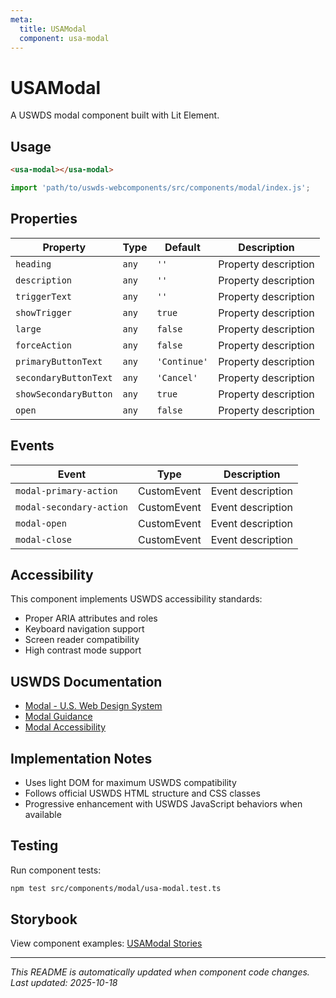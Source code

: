 ```yaml
---
meta:
  title: USAModal
  component: usa-modal
---
```


# USAModal

A USWDS modal component built with Lit Element.

## Usage

```html
<usa-modal></usa-modal>
```

```javascript
import 'path/to/uswds-webcomponents/src/components/modal/index.js';
```

## Properties

| Property | Type | Default | Description |
|----------|------|---------|-------------|
| `heading` | `any` | `''` | Property description |
| `description` | `any` | `''` | Property description |
| `triggerText` | `any` | `''` | Property description |
| `showTrigger` | `any` | `true` | Property description |
| `large` | `any` | `false` | Property description |
| `forceAction` | `any` | `false` | Property description |
| `primaryButtonText` | `any` | `'Continue'` | Property description |
| `secondaryButtonText` | `any` | `'Cancel'` | Property description |
| `showSecondaryButton` | `any` | `true` | Property description |
| `open` | `any` | `false` | Property description |

## Events

| Event | Type | Description |
|-------|------|-------------|
| `modal-primary-action` | CustomEvent | Event description |
| `modal-secondary-action` | CustomEvent | Event description |
| `modal-open` | CustomEvent | Event description |
| `modal-close` | CustomEvent | Event description |

## Accessibility

This component implements USWDS accessibility standards:

- Proper ARIA attributes and roles
- Keyboard navigation support
- Screen reader compatibility
- High contrast mode support

## USWDS Documentation

- [Modal - U.S. Web Design System](https://designsystem.digital.gov/components/modal/)
- [Modal Guidance](https://designsystem.digital.gov/components/modal/#guidance)
- [Modal Accessibility](https://designsystem.digital.gov/components/modal/#accessibility)

## Implementation Notes

- Uses light DOM for maximum USWDS compatibility
- Follows official USWDS HTML structure and CSS classes
- Progressive enhancement with USWDS JavaScript behaviors when available

## Testing

Run component tests:

```bash
npm test src/components/modal/usa-modal.test.ts
```

## Storybook

View component examples: [USAModal Stories](http://localhost:6006/?path=/story/components-modal)

---

_This README is automatically updated when component code changes._
_Last updated: 2025-10-18_

